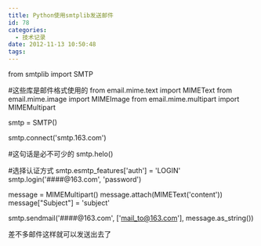 ```yaml
---
title: Python使用smtplib发送邮件
id: 78
categories:
  - 技术记录
date: 2012-11-13 10:50:48
tags:
---
```


from smtplib import SMTP

#这些库是邮件格式使用的
from email.mime.text import MIMEText
from email.mime.image import MIMEImage
from email.mime.multipart import MIMEMultipart

smtp = SMTP()

smtp.connect('smtp.163.com')

#这句话是必不可少的
smtp.helo()

#选择认证方式
smtp.esmtp_features['auth'] = 'LOGIN'
smtp.login('####@163.com', 'password')

message = MIMEMultipart()
message.attach(MIMEText('content'))
message["Subject"] = 'subject'

smtp.sendmail('####@163.com', ['mail_to@163.com'], message.as_string())

差不多邮件这样就可以发送出去了